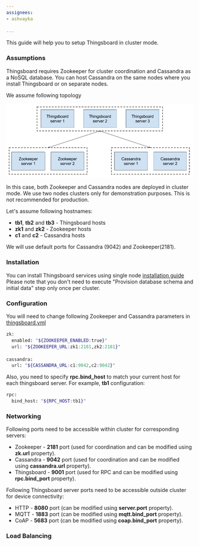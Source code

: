 ```yaml
---
assignees:
- ashvayka

---
```


This guide will help you to setup Thingsboard in cluster mode.

### Assumptions

Thingsboard requires Zookeeper for cluster coordination and Cassandra as a NoSQL database. 
You can host Cassandra on the same nodes where you install Thingsboard or on separate nodes.

We assume following topology
 
![image](/images/user-guide/cluster-topology.png)
 
In this case, both Zookeeper and Cassandra nodes are deployed in cluster mode. 
We use two nodes clusters only for demonstration purposes. 
This is not recommended for production.

Let's assume following hostnames:

 - **tb1**, **tb2** and **tb3** - Thingsboard hosts
 - **zk1** and **zk2** - Zookeeper hosts
 - **c1** and **c2** - Cassandra hosts 
 
We will use default ports for Cassandra (9042) and Zookeeper(2181).

### Installation

You can install Thingsboard services using single node [installation guide](/docs/user-guide/install/linux/)
Please note that you don't need to execute "Provision database schema and initial data" step only once per cluster.

### Configuration

You will need to change following Zookeeper and Cassandra parameters in [thingsboard.yml](/docs/user-guide/install/config/#thingsboardyml)

```bash
zk:
  enabled: "${ZOOKEEPER_ENABLED:true}"
  url: "${ZOOKEEPER_URL:zk1:2181,zk2:2181}"

cassandra:
  url: "${CASSANDRA_URL:c1:9042,c2:9042}"

```

Also, you need to specify **rpc.bind_host** to match your current host for each thingsboard server. For example, **tb1** configuration:

```bash
rpc:
  bind_host: "${RPC_HOST:tb1}"
```

### Networking

Following ports need to be accessible within cluster for corresponding servers:
 
 - Zookeeper - **2181** port (used for coordination and can be modified using **zk.url** property).
 - Cassandra - **9042** port (used for coordination and can be modified using **cassandra.url** property).
 - Thingsboard - **9001** port (used for RPC and can be modified using **rpc.bind_port** property).
 
Following Thingsboard server ports need to be accessible outside cluster for device connectivity:
 
 - HTTP - **8080** port (can be modified using **server.port** property).
 - MQTT - **1883** port (can be modified using **mqtt.bind_port** property).
 - CoAP - **5683** port (can be modified using **coap.bind_port** property).

### Load Balancing

